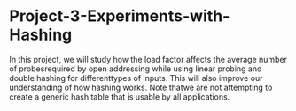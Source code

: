 # Project-3-Experiments-with-Hashing
In  this  project,  we  will  study  how  the  load  factor  affects  the  average  number  of  probesrequired  by  open  addressing  while  using  linear  probing  and  double  hashing  for  differenttypes of inputs.  This will also improve our understanding of how hashing works.  Note thatwe are not attempting to create a generic hash table that is usable by all applications.
